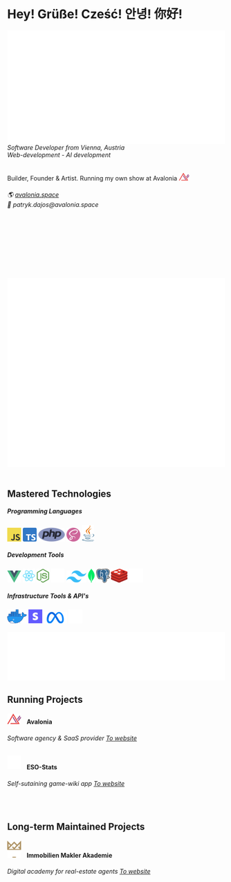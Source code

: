 # Hey! Grüße! Cześć! 안녕! 你好!
<div>
    <img align="left" src="/github-metrics.svg"/>
    <div align="left">
        <h6>
            Software Developer from Vienna, Austria<br/>
            Web-development - AI development
        </h6>
        </span>Builder, Founder & Artist. Running my own show at Avalonia <img width="24px" src="/avalonia_icon.png"/><span><br/>
        <h6>
            🌎 <a href="https://avalonia.space">avalonia.space</a><br/>
            💌 patryk.dajos@avalonia.space
        </h6><br/><br/><br/><br/>
    </div>
</div>
            
<br/><br/>

<div>
    <img align="left" src="/metrics.plugin.achievements.compact.svg"/>
    <img src="/metrics.plugin.isocalendar.svg"/>
</div>

<br/>

## Mastered Technologies
<div align="left">
    <div>
        <h5>Programming Languages</h5>
        <span>
            <img height="32px" src="/icons/js/js.svg"/> <img height="32px" src="/icons/ts/ts.svg"/> <img height="32px" src="/icons/php/php.svg"/> <img height="32px" src="/icons/sass/sass.png"/> <img height="38px" src="/icons/java/java.svg"/>
        </span>
    </div>
    <div>
        <h5>Development Tools</h5>
        <span>
            <img height="28px" src="/icons/vuejs/vuejs.svg"/> <img height="32px" src="/icons/reactjs/reactjs.svg"/> <img height="32px" src="/icons/nodejs/nodejs.svg"/> <img height="32px" src="/icons/symfony.svg"/> <img height="28px" src="/icons/tailwind/tailwind.svg"/> <img height="32px" src="/icons/mongodb/mongodb.svg"/> <img height="32px" src="/icons/postgresql/postgresql.svg"/> 
            <img height="32px" src="/icons/redis/redis.svg"/> <img height="32px" src="/icons/prisma.svg"/>
        </span>
    </div>
    <div>
        <h5>Infrastructure Tools & API's</h5>
        <span>
            <img height="32px" src="/icons/docker/docker.webp"/> <img height="32px" src="/icons/stripe/stripe.jpeg"/> <img height="26px" src="/icons/meta/meta.svg"/> <img height="32px" src="/icons/openai.svg"/>
        </span>
    </div>
</div>
<br/>

<img src="/metrics.plugin.languages.svg"/>

<br/>

## Running Projects

<div>
    <h4><img width="32px" src="/avalonia_icon.png"/>ㅤAvalonia</h4>
    <h6>Software agency & SaaS provider <a href="https://avalonia.space">To website</a></h6>
</div>

<div>
    <h4><img width="32px" src="/eso-stats.png"/>ㅤESO-Stats</h4>
    <h6>Self-sutaining game-wiki app <a href="https://eso-stats.pro">To website</a></h6>
</div>

<br/>

## Long-term Maintained Projects

<div>
    <h4><img width="32px" src="/immobilien-makler-akademie.svg"/>ㅤImmobilien Makler Akademie</h4>
    <h6>Digital academy for real-estate agents <a href="https://immobilien-makler-akademie.com">To website</a></h6>
</div>
